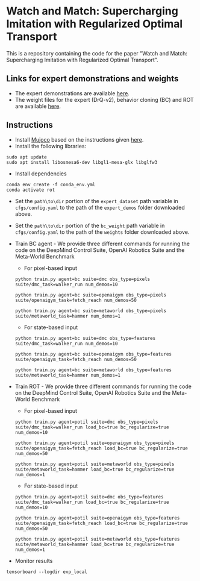 # Watch and Match: Supercharging Imitation with Regularized Optimal Transport

This is a repository containing the code for the paper "Watch and Match: Supercharging Imitation with Regularized Optimal Transport".

## Links for expert demonstrations and weights
- The expert demonstrations are available [here]().
- The weight files for the expert (DrQ-v2), behavior cloning (BC) and ROT are available [here]().

## Instructions
- Install [Mujoco](http://www.mujoco.org/) based on the instructions given [here](https://github.com/facebookresearch/drqv2).
- Install the following libraries:
```
sudo apt update
sudo apt install libosmesa6-dev libgl1-mesa-glx libglfw3
```
- Install dependencies
```
conda env create -f conda_env.yml
conda activate rot
```
- Set the `path\to\dir` portion of the `expert_dataset` path variable in `cfgs/config.yaml` to the path of the `expert_demos` folder downloaded above. 

- Set the `path\to\dir` portion of the `bc_weight` path variable in `cfgs/config.yaml` to the path of the `weights` folder downloaded above.

- Train BC agent - We provide three different commands for running the code on the DeepMind Control Suite, OpenAI Robotics Suite and the Meta-World Benchmark
  - For pixel-based input
  ```
  python train.py agent=bc suite=dmc obs_type=pixels suite/dmc_task=walker_run num_demos=10
  ```
  ```
  python train.py agent=bc suite=openaigym obs_type=pixels suite/openaigym_task=fetch_reach num_demos=50
  ```
  ```
  python train.py agent=bc suite=metaworld obs_type=pixels suite/metaworld_task=hammer num_demos=1
  ```
  - For state-based input
  ```
  python train.py agent=bc suite=dmc obs_type=features suite/dmc_task=walker_run num_demos=10
  ```
  ```
  python train.py agent=bc suite=openaigym obs_type=features suite/openaigym_task=fetch_reach num_demos=50
  ```
  ```
  python train.py agent=bc suite=metaworld obs_type=features suite/metaworld_task=hammer num_demos=1
  ```

- Train ROT - We provide three different commands for running the code on the DeepMind Control Suite, OpenAI Robotics Suite and the Meta-World Benchmark
  - For pixel-based input
  ```
  python train.py agent=potil suite=dmc obs_type=pixels suite/dmc_task=walker_run load_bc=true bc_regularize=true num_demos=10
  ```
  ```
  python train.py agent=potil suite=openaigym obs_type=pixels suite/openaigym_task=fetch_reach load_bc=true bc_regularize=true num_demos=50
  ```
  ```
  python train.py agent=potil suite=metaworld obs_type=pixels suite/metaworld_task=hammer load_bc=true bc_regularize=true num_demos=1
  ```
  - For state-based input
  ```
  python train.py agent=potil suite=dmc obs_type=features suite/dmc_task=walker_run load_bc=true bc_regularize=true num_demos=10
  ```
  ```
  python train.py agent=potil suite=openaigym obs_type=features suite/openaigym_task=fetch_reach load_bc=true bc_regularize=true num_demos=50
  ```
  ```
  python train.py agent=potil suite=metaworld obs_type=features suite/metaworld_task=hammer load_bc=true bc_regularize=true num_demos=1
  ```
- Monitor results
```
tensorboard --logdir exp_local
```
